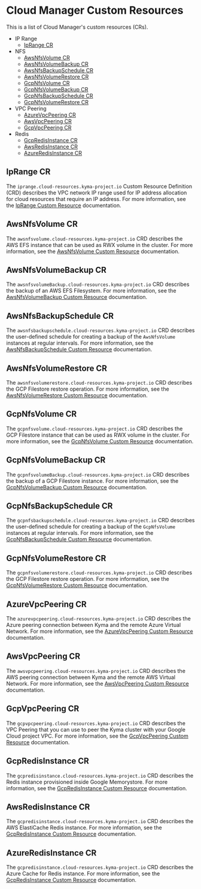# Cloud Manager Custom Resources

This is a list of Cloud Manager's custom resources (CRs).

* IP Range
  * [IpRange CR](#iprange-cr)
* NFS
  * [AwsNfsVolume CR](#awsnfsvolume-cr)
  * [AwsNfsVolumeBackup CR](#awsnfsvolumebackup-cr)
  * [AwsNfsBackupSchedule CR](#awsnfsbackupschedule-cr)
  * [AwsNfsVolumeRestore CR](#awsnfsvolumerestore-cr)
  * [GcpNfsVolume CR](#gcpnfsvolume-cr)
  * [GcpNfsVolumeBackup CR](#gcpnfsvolumebackup-cr)
  * [GcpNfsBackupSchedule CR](#gcpnfsbackupschedule-cr)
  * [GcpNfsVolumeRestore CR](#gcpnfsvolumerestore-cr)
* VPC Peering
  * [AzureVpcPeering CR](#azurevpcpeering-cr)
  * [AwsVpcPeering CR](#awsvpcpeering-cr)
  * [GcpVpcPeering CR](#gcpvpcpeering-cr)
* Redis  
  * [GcpRedisInstance CR](#gcpredisinstance-cr)
  * [AwsRedisInstance CR](#awsredisinstance-cr)
  * [AzureRedisInstance CR](#azureredisinstance-cr)

## IpRange CR

The `iprange.cloud-resources.kyma-project.io` Custom Resource Definition (CRD) describes the VPC network IP range used for IP address allocation for cloud resources that require an IP address. For more information, see the [IpRange Custom Resource](./04-10-iprange.md) documentation.

## AwsNfsVolume CR

The `awsnfsvolume.cloud-resources.kyma-project.io` CRD describes the AWS EFS instance that can be used as RWX volume in the cluster. For more information, see the [AwsNfsVolume Custom Resource](./04-20-10-aws-nfs-volume.md) documentation.

## AwsNfsVolumeBackup CR

The `awsnfsvolumeBackup.cloud-resources.kyma-project.io` CRD describes the backup of an AWS EFS Filesystem. For more information, see the [AwsNfsVolumeBackup Custom Resource](./04-20-11-aws-nfs-volume-backup.md) documentation.

## AwsNfsBackupSchedule CR

The `awsnfsbackupschedule.cloud-resources.kyma-project.io` CRD describes the user-defined schedule for creating a backup
of the `AwsNfsVolume` instances at regular intervals. For more information, see the [AwsNfsBackupSchedule Custom Resource](./04-20-12-aws-nfs-backup-schedule.md) documentation.

## AwsNfsVolumeRestore CR

The `awsnfsvolumerestore.cloud-resources.kyma-project.io` CRD describes the GCP Filestore restore operation. For more information, see the [AwsNfsVolumeRestore Custom Resource](./04-20-13-aws-nfs-volume-restore.md) documentation.

## GcpNfsVolume CR

The `gcpnfsvolume.cloud-resources.kyma-project.io` CRD describes the GCP Filestore instance that can be used as RWX volume in the cluster. For more information, see the [GcpNfsVolume Custom Resource](./04-20-20-gcp-nfs-volume.md) documentation.

## GcpNfsVolumeBackup CR

The `gcpnfsvolumeBackup.cloud-resources.kyma-project.io` CRD describes the backup of a GCP Filestore
instance. For more information, see the [GcpNfsVolumeBackup Custom Resource](./04-20-21-gcp-nfs-volume-backup.md) documentation.

## GcpNfsBackupSchedule CR

The `gcpnfsbackupschedule.cloud-resources.kyma-project.io` CRD describes the user-defined schedule for creating a backup
of the `GcpNfsVolume` instances at regular intervals. For more information, see the [GcpNfsBackupSchedule Custom Resource](./04-20-12-aws-nfs-backup-schedule.md)  documentation.

## GcpNfsVolumeRestore CR

The `gcpnfsvolumerestore.cloud-resources.kyma-project.io` CRD describes the GCP Filestore restore operation. For more information, see the [GcpNfsVolumeRestore Custom Resource](./04-20-23-gcp-nfs-volume-restore.md) documentation.

## AzureVpcPeering CR

The `azurevpcpeering.cloud-resources.kyma-project.io` CRD describes the Azure peering connection between Kyma and the remote Azure Virtual Network. For more information, see the [AzureVpcPeering Custom Resource](./04-30-10-azure-vpc-peering.md) documentation.

## AwsVpcPeering CR

The `awsvpcpeering.cloud-resources.kyma-project.io` CRD describes the AWS peering connection between Kyma and the remote AWS Virtual Network. For more information, see the [AwsVpcPeering Custom Resource](./04-30-20-aws-vpc-peering.md) documentation.

## GcpVpcPeering CR

The `gcpvpcpeering.cloud-resources.kyma-project.io` CRD describes the VPC Peering that you can use to peer the Kyma cluster with your Google Cloud project VPC. For more information, see the [GcpVpcPeering Custom Resource](./04-30-30-gcp-vpc-peering.md) documentation.

## GcpRedisInstance CR

The `gcpredisinstance.cloud-resources.kyma-project.io` CRD describes the Redis instance provisioned inside Google Memorystore. For more information, see the [GcpRedisInstance Custom Resource](./04-40-10-gcp-redis-instance.md) documentation.

## AwsRedisInstance CR

The `gcpredisinstance.cloud-resources.kyma-project.io` CRD describes the AWS ElastiCache Redis instance. For more information, see the [GcpRedisInstance Custom Resource](./04-40-20-aws-redis-instance.md) documentation.

## AzureRedisInstance CR

The `gcpredisinstance.cloud-resources.kyma-project.io` CRD describes the Azure Cache for Redis instance. For more information, see the [GcpRedisInstance Custom Resource](./04-40-30-azure-redis-instance.md) documentation.
